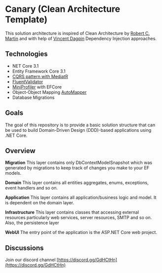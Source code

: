 

# Canary (Clean Architecture Template)

This solution architecture is inspired of Clean Architecture by [Robert C. Martin](ttps://blog.cleancoder.com/uncle-bob/2012/08/13/the-clean-architecture.html) and with help of [Vincent Dagpin](https://github.com/vgdagpin)  Dependency Injection approaches.

## Technologies

- NET Core 3.1
- Entity Framework Core 3.1
- [CQRS pattern with MediatR](https://www.nuget.org/packages/MediatR/)
- [FluentValidator](https://www.nuget.org/packages/FluentValidator/)
- [MiniProfiler](https://www.nuget.org/packages/MiniProfiler.AspNetCore/) with EFCore
- Object-Object Mapping [AutoMapper](https://www.nuget.org/packages/AutoMapper/)
- Database Migrations


##  Goals
The goal of this repository is to provide a basic solution structure that can be used to build Domain-Driven Design (DDD)-based applications using .NET Core. 

##  Overview
**Migration**
This layer contains only DbContextModelSnapshot which was generated by migrations to keep track of changes you make to your EF models.

**Domain**
This layer contains all entities aggregates, enums, exceptions, event handlers and so on.

**Application**
This layer contains all application/business logic and model. It is dependent on the domain layer.

**Infrastructure**
This layer contains classes that accessing external resources particularly web services, server resources, SMTP and so on. Also, the persistence layer

**WebUI**
The entry point of the application is the ASP.NET Core web project.

## Discussions
Join our discord channel [https://discord.gg/GdHCtHn](https://discord.gg/GdHCtHn)
